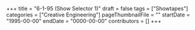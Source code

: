 +++
title = "6-1-95 (Show Selector 1)"
draft = false
tags = ["Showtapes"]
categories = ["Creative Engineering"]
pageThumbnailFile = ""
startDate = "1995-00-00"
endDate = "0000-00-00"
contributors = []
+++
